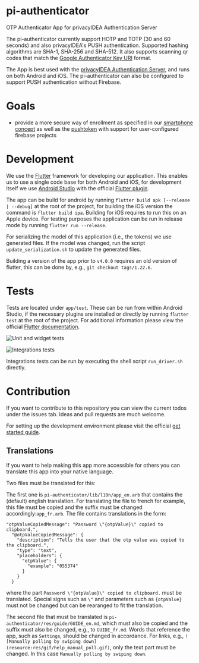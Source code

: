 # pi-authenticator
OTP Authenticator App for privacyIDEA Authentication Server

The pi-authenticator currently support HOTP and TOTP (30 and 60 seconds) and also privacyIDEA's PUSH authentication. Supported hashing algorithms are SHA-1, SHA-256 and SHA-512.
It also supports scanning qr codes that match the [Google Authenticator Key URI](https://github.com/google/google-authenticator/wiki/Key-Uri-Format) format.

The App is best used with the [privacyIDEA Authentication Server](https://github/privacyidea/privacyidea), and runs on both Android and iOS.
The pi-authenticator can also be configured to support PUSH authentication without Firebase.

# Goals

* provide a more secure way of enrollment as
specified in our
[smartphone concept](https://github.com/privacyidea/privacyidea/wiki/concept%3A-SmartphoneApp) as well as the [pushtoken](https://github.com/privacyidea/privacyidea/wiki/concept%3A-PushToken) with support for user-configured firebase projects

# Development

We use the [Flutter](https://flutter.dev/) framework for developing our application. This enables us to use a single code base for both Android and iOS, for development itself we use [Android Studio](https://developer.android.com/studio) with the official [Flutter plugin](https://github.com/flutter/flutter-intellij).

The app can be build for android by running `flutter build apk [--release | --debug]` at the root of the project, for building the iOS version the command is `flutter build ipa`. Building for iOS requires to run this on an Apple device.
For testing purposes the application can be run in release mode by running `flutter run --release`.

For serializing the model of this application (i.e., the tokens) we use generated files. If the model was changed, run the script `update_serialization.sh` to update the generated files.

Building a version of the app prior to `v4.0.0` requires an old version of flutter, this can be done by, e.g., `git checkout tags/1.22.6`.

# Tests

Tests are located under `app/test`. These can be run from within Android Studio, if the necessary plugins are installed or directly by running `flutter test` at the root of the project. For additional information please view the official [Flutter documentation](https://flutter.dev/docs/testing).

![Unit and widget tests](https://github.com/privacyidea/pi-authenticator/workflows/flutter%20test/badge.svg?branch=master)

![Integrations tests](https://github.com/privacyidea/pi-authenticator/workflows/flutter%20driver/badge.svg?branch=master)

Integrations tests can be run by executing the shell script `run_driver.sh` directly.

# Contribution

If you want to contribute to this repository you can view the current todos under the issues tab. Ideas and pull requests are much welcome.

For setting up the development environment please visit the official [get started guide](https://flutter.dev/docs/get-started/install).

## Translations

If you want to help making this app more accessible for others you can translate this app into your native language.

Two files must be translated for this:

The first one is `pi-authenticator/lib/l10n/app_en.arb` that contains the (default) english translation. For translating the file to french for example, this file must be copied and the suffix must be changed accordingly:`app_fr.arb`. The file contains translations in the form:
~~~~
"otpValueCopiedMessage": "Password \"{otpValue}\" copied to clipboard.",
  "@otpValueCopiedMessage": {
    "description": "Tells the user that the otp value was copied to the clipboard.",
    "type": "text",
    "placeholders": {
      "otpValue": {
        "example": "055374"
      }
    }
  }
~~~~
where the part `Password \"{otpValue}\" copied to clipboard.` must be translated. Special signs such as `\"` and parameters such as `{otpValue}` must not be changed but can be rearanged to fit the translation.

The second file that must be translated is `pi-authenticator/res/guide/GUIDE_en.md`, which must also be copied and the suffix must also be changed, e.g., to `GUIDE_fr.md`. Words that reference the app, such as `Settings`, should be changed in accordance. For links, e.g., `![Manually polling by swiping down](resource:res/gif/help_manual_poll.gif)`, only the text part must be changed. In this case `Manually polling by swiping down`.